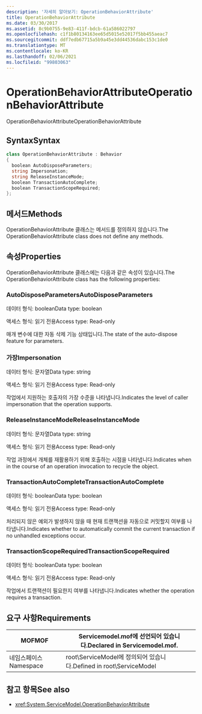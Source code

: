 ```yaml
---
description: '자세히 알아보기: OperationBehaviorAttribute'
title: OperationBehaviorAttribute
ms.date: 03/30/2017
ms.assetid: 8c9b0755-9e83-411f-bdcb-61a586022797
ms.openlocfilehash: c1f1b80134163ee65d5015e52017f5bb455aeac7
ms.sourcegitcommit: ddf7edb67715a5b9a45e3dd44536dabc153c1de0
ms.translationtype: MT
ms.contentlocale: ko-KR
ms.lasthandoff: 02/06/2021
ms.locfileid: "99803063"
---
```

# <a name="operationbehaviorattribute"></a><span data-ttu-id="1e5c4-103">OperationBehaviorAttribute</span><span class="sxs-lookup"><span data-stu-id="1e5c4-103">OperationBehaviorAttribute</span></span>

<span data-ttu-id="1e5c4-104">OperationBehaviorAttribute</span><span class="sxs-lookup"><span data-stu-id="1e5c4-104">OperationBehaviorAttribute</span></span>  
  
## <a name="syntax"></a><span data-ttu-id="1e5c4-105">Syntax</span><span class="sxs-lookup"><span data-stu-id="1e5c4-105">Syntax</span></span>  
  
```csharp
class OperationBehaviorAttribute : Behavior  
{  
  boolean AutoDisposeParameters;  
  string Impersonation;  
  string ReleaseInstanceMode;  
  boolean TransactionAutoComplete;  
  boolean TransactionScopeRequired;  
};  
```  
  
## <a name="methods"></a><span data-ttu-id="1e5c4-106">메서드</span><span class="sxs-lookup"><span data-stu-id="1e5c4-106">Methods</span></span>  

 <span data-ttu-id="1e5c4-107">OperationBehaviorAttribute 클래스는 메서드를 정의하지 않습니다.</span><span class="sxs-lookup"><span data-stu-id="1e5c4-107">The OperationBehaviorAttribute class does not define any methods.</span></span>  
  
## <a name="properties"></a><span data-ttu-id="1e5c4-108">속성</span><span class="sxs-lookup"><span data-stu-id="1e5c4-108">Properties</span></span>  

 <span data-ttu-id="1e5c4-109">OperationBehaviorAttribute 클래스에는 다음과 같은 속성이 있습니다.</span><span class="sxs-lookup"><span data-stu-id="1e5c4-109">The OperationBehaviorAttribute class has the following properties:</span></span>  
  
### <a name="autodisposeparameters"></a><span data-ttu-id="1e5c4-110">AutoDisposeParameters</span><span class="sxs-lookup"><span data-stu-id="1e5c4-110">AutoDisposeParameters</span></span>  

 <span data-ttu-id="1e5c4-111">데이터 형식: boolean</span><span class="sxs-lookup"><span data-stu-id="1e5c4-111">Data type: boolean</span></span>  
  
 <span data-ttu-id="1e5c4-112">액세스 형식: 읽기 전용</span><span class="sxs-lookup"><span data-stu-id="1e5c4-112">Access type: Read-only</span></span>  
  
 <span data-ttu-id="1e5c4-113">매개 변수에 대한 자동 삭제 기능 상태입니다.</span><span class="sxs-lookup"><span data-stu-id="1e5c4-113">The state of the auto-dispose feature for parameters.</span></span>  
  
### <a name="impersonation"></a><span data-ttu-id="1e5c4-114">가장</span><span class="sxs-lookup"><span data-stu-id="1e5c4-114">Impersonation</span></span>  

 <span data-ttu-id="1e5c4-115">데이터 형식: 문자열</span><span class="sxs-lookup"><span data-stu-id="1e5c4-115">Data type: string</span></span>  
  
 <span data-ttu-id="1e5c4-116">액세스 형식: 읽기 전용</span><span class="sxs-lookup"><span data-stu-id="1e5c4-116">Access type: Read-only</span></span>  
  
 <span data-ttu-id="1e5c4-117">작업에서 지원하는 호출자의 가장 수준을 나타냅니다.</span><span class="sxs-lookup"><span data-stu-id="1e5c4-117">Indicates the level of caller impersonation that the operation supports.</span></span>  
  
### <a name="releaseinstancemode"></a><span data-ttu-id="1e5c4-118">ReleaseInstanceMode</span><span class="sxs-lookup"><span data-stu-id="1e5c4-118">ReleaseInstanceMode</span></span>  

 <span data-ttu-id="1e5c4-119">데이터 형식: 문자열</span><span class="sxs-lookup"><span data-stu-id="1e5c4-119">Data type: string</span></span>  
  
 <span data-ttu-id="1e5c4-120">액세스 형식: 읽기 전용</span><span class="sxs-lookup"><span data-stu-id="1e5c4-120">Access type: Read-only</span></span>  
  
 <span data-ttu-id="1e5c4-121">작업 과정에서 개체를 재활용하기 위해 호출하는 시점을 나타냅니다.</span><span class="sxs-lookup"><span data-stu-id="1e5c4-121">Indicates when in the course of an operation invocation to recycle the object.</span></span>  
  
### <a name="transactionautocomplete"></a><span data-ttu-id="1e5c4-122">TransactionAutoComplete</span><span class="sxs-lookup"><span data-stu-id="1e5c4-122">TransactionAutoComplete</span></span>  

 <span data-ttu-id="1e5c4-123">데이터 형식: boolean</span><span class="sxs-lookup"><span data-stu-id="1e5c4-123">Data type: boolean</span></span>  
  
 <span data-ttu-id="1e5c4-124">액세스 형식: 읽기 전용</span><span class="sxs-lookup"><span data-stu-id="1e5c4-124">Access type: Read-only</span></span>  
  
 <span data-ttu-id="1e5c4-125">처리되지 않은 예외가 발생하지 않을 때 현재 트랜잭션을 자동으로 커밋할지 여부를 나타냅니다.</span><span class="sxs-lookup"><span data-stu-id="1e5c4-125">Indicates whether to automatically commit the current transaction if no unhandled exceptions occur.</span></span>  
  
### <a name="transactionscoperequired"></a><span data-ttu-id="1e5c4-126">TransactionScopeRequired</span><span class="sxs-lookup"><span data-stu-id="1e5c4-126">TransactionScopeRequired</span></span>  

 <span data-ttu-id="1e5c4-127">데이터 형식: boolean</span><span class="sxs-lookup"><span data-stu-id="1e5c4-127">Data type: boolean</span></span>  
  
 <span data-ttu-id="1e5c4-128">액세스 형식: 읽기 전용</span><span class="sxs-lookup"><span data-stu-id="1e5c4-128">Access type: Read-only</span></span>  
  
 <span data-ttu-id="1e5c4-129">작업에서 트랜잭션이 필요한지 여부를 나타냅니다.</span><span class="sxs-lookup"><span data-stu-id="1e5c4-129">Indicates whether the operation requires a transaction.</span></span>  
  
## <a name="requirements"></a><span data-ttu-id="1e5c4-130">요구 사항</span><span class="sxs-lookup"><span data-stu-id="1e5c4-130">Requirements</span></span>  
  
|<span data-ttu-id="1e5c4-131">MOF</span><span class="sxs-lookup"><span data-stu-id="1e5c4-131">MOF</span></span>|<span data-ttu-id="1e5c4-132">Servicemodel.mof에 선언되어 있습니다.</span><span class="sxs-lookup"><span data-stu-id="1e5c4-132">Declared in Servicemodel.mof.</span></span>|  
|---------|-----------------------------------|  
|<span data-ttu-id="1e5c4-133">네임스페이스</span><span class="sxs-lookup"><span data-stu-id="1e5c4-133">Namespace</span></span>|<span data-ttu-id="1e5c4-134">root\ServiceModel에 정의되어 있습니다.</span><span class="sxs-lookup"><span data-stu-id="1e5c4-134">Defined in root\ServiceModel</span></span>|  
  
## <a name="see-also"></a><span data-ttu-id="1e5c4-135">참고 항목</span><span class="sxs-lookup"><span data-stu-id="1e5c4-135">See also</span></span>

- <xref:System.ServiceModel.OperationBehaviorAttribute>
